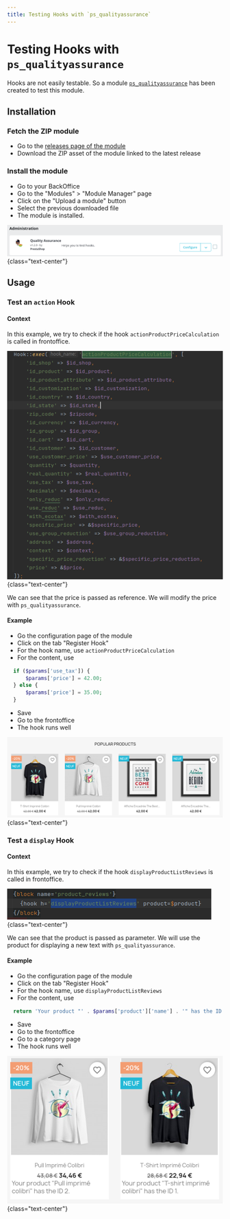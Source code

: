 ```yaml
---
title: Testing Hooks with `ps_qualityassurance`
---
```


# Testing Hooks with `ps_qualityassurance`

Hooks are not easily testable. So a module [`ps_qualityassurance`](https://github.com/PrestaShop/ps_qualityassurance) has been created to test this module.

## Installation

### Fetch the ZIP module

* Go to the [releases page of the module](https://github.com/PrestaShop/ps_qualityassurance/releases)
* Download the ZIP asset of the module linked to the latest release

### Install the module

* Go to your BackOffice
* Go to the "Modules" > "Module Manager" page
* Click on the "Upload a module" button
* Select the previous downloaded file
* The module is installed.

![The module is installed.](./installed-module.png)
{class="text-center"}

## Usage

### Test an `action` Hook

#### Context

In this example, we try to check if the hook `actionProductPriceCalculation` is called in frontoffice.

![Hook actionProductPriceCalculation](./hook-actionProductPriceCalculation.png)
{class="text-center"}

We can see that the price is passed as reference. We will modify the price with `ps_qualityassurance`. 

#### Example

* Go the configuration page of the module
* Click on the tab "Register Hook"
* For the hook name, use `actionProductPriceCalculation`
* For the content, use 
```php
  if ($params['use_tax']) {
      $params['price'] = 42.00;
  } else {
      $params['price'] = 35.00;
  }
```
* Save
* Go to the frontoffice
* The hook runs well

![The hook runs well](./hooked-actionProductPriceCalculation.png)
{class="text-center"}

### Test a `display` Hook

#### Context

In this example, we try to check if the hook `displayProductListReviews` is called in frontoffice.

![Hook displayProductListReviews](./hook-displayProductListReviews.png)
{class="text-center"}

We can see that the product is passed as parameter. We will use the product for displaying a new text with `ps_qualityassurance`. 

#### Example

* Go the configuration page of the module
* Click on the tab "Register Hook"
* For the hook name, use `displayProductListReviews`
* For the content, use 
```php
  return 'Your product "' . $params['product']['name'] . '" has the ID ' . $params['product']['id'] . '.';
```
* Save
* Go to the frontoffice
* Go to a category page
* The hook runs well

![The hook runs well](./hooked-displayProductListReviews.png)
{class="text-center"}